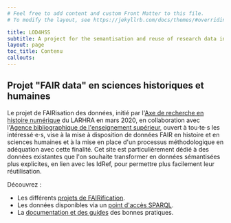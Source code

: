 ```yaml
---
# Feel free to add content and custom Front Matter to this file.
# To modify the layout, see https://jekyllrb.com/docs/themes/#overriding-theme-defaults

title: LOD4HSS
subtitle: A project for the semantisation and reuse of research data in HSS
layout: page
toc_title: Contenu
callouts:
---
```


## Projet "FAIR data" en sciences historiques et humaines

Le projet de FAIRisation des données, initié par l'[Axe de recherche en histoire numérique](http://larhra.fr/axe-de-recherche-en-histoire-numerique) du LARHRA en mars 2020, en collaboration avec l'[Agence bibliographique de l'enseignement supérieur](https://abes.fr), ouvert à tou⋅te⋅s les intéressé⋅e⋅s, vise à la mise à disposition de données FAIR en histoire et en sciences humaines et à la mise en place d'un processus méthodologique en adéquation avec cette finalité.
Cet site est particulièrement dédié à des données existantes que l'on souhaite transformer en données sémantisées plus explicites, en lien avec les IdRef, pour permettre plus facilement leur réutilisation.

Découvrez :
- Les différents [projets de FAIRification](/projects/projects-landing).
- Les données disponibles via un [point d'accès SPARQL](/sparql-endpoint/sparql-landing).
- La [documentation et des guides](/guides/more-about-faire) des bonnes pratiques.
